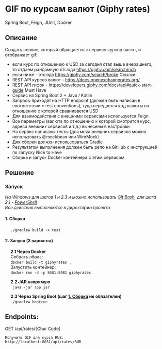 # GIF по курсам валют (Giphy rates)
Spring Boot, Feign, JUnit, Docker

## Описание
Создать сервис, который обращается к сервису курсов валют, и отображает gif:
- если курс по отношению к USD за сегодня стал выше вчерашнего, то отдаем рандомную отсюда https://giphy.com/search/rich
- если ниже - отсюда https://giphy.com/search/broke
Ссылки
- REST API курсов валют - https://docs.openexchangerates.org/
- REST API гифок - https://developers.giphy.com/docs/api#quick-start-guide
Must Have
- Сервис на Spring Boot 2 + Java / Kotlin
- Запросы приходят на HTTP endpoint (должен быть написан в соответствии с rest conventions), туда передается код валюты по отношению с которой сравнивается USD
- Для взаимодействия с внешними сервисами используется Feign
- Все параметры (валюта по отношению к которой смотрится курс, адреса внешних сервисов и т.д.) вынесены в настройки
- На сервис написаны тесты (для мока внешних сервисов можно использовать @mockbean или WireMock)
- Для сборки должен использоваться Gradle
- Результатом выполнения должен быть репо на GitHub с инструкцией по запуску
Nice to Have
- Сборка и запуск Docker контейнера с этим сервисом

## Решение

### Запуск
*На Windows для шагов 1 и 2.3 и можно использовать [Git Bash](https://git-scm.com/download), для шага 2.1 - [PowerShell](https://docs.microsoft.com/ru-ru/virtualization/windowscontainers/manage-docker/manage-windows-dockerfile#docker-build)*  
*Все действия выполняются в директории проекта*

#### 1. Сборка
&emsp; `./gradlew build -x test`  

#### 2. Запуск (3 варианта)
&emsp; **2.1 Через Docker**  
&emsp; Собрать образ:  
&emsp; `docker build -t giphyrates .`  
&emsp; Запустить контейнер:  
&emsp; `docker run -d -p 8081:8081 giphyrates`

&emsp; **2.2 JAR напрямую**  
&emsp; ` java -jar app.jar`  

&emsp; **2.3 Через Spring Boot (шаг [1. Сборка](#1.-Сборка) не обязателен)**  
&emsp; `./gradlew bootrun`  

Endpoints:
---  

GET /api/rates/{Char Code}
```  
Получить GIF для курса RUB:  
http://localhost:8081/api/rates/RUB 
